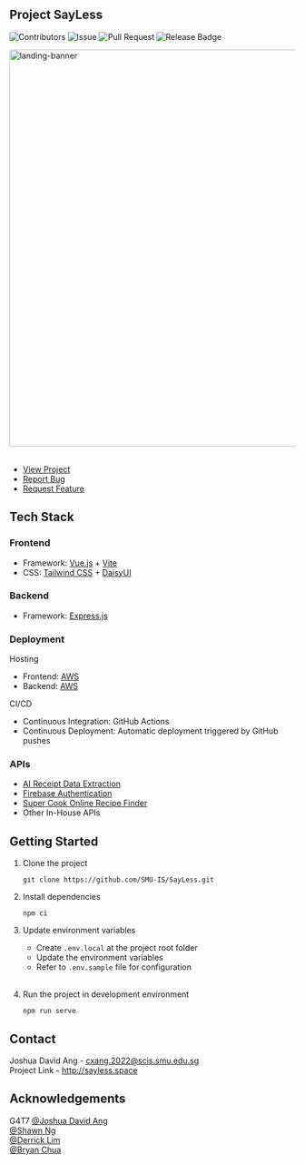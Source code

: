 ## Project SayLess

![Contributors](https://img.shields.io/github/contributors/SMU-IS/SayLess)
![Issue](https://img.shields.io/github/issues/SMU-IS/SayLess)
![Pull Request](https://img.shields.io/github/issues-pr/SMU-IS/SayLess)
![Release Badge](https://img.shields.io/github/downloads/SMU-IS/SayLess/total)

<img src="https://github.com/SMU-IS/SayLess/assets/54788382/56d4b2c4-2afc-438a-b54e-b65967df0853" alt="landing-banner" width="700" /> 
<br />
<br />

- [View Project](http://sayless.space)
- [Report Bug](https://github.com/SMU-IS/SayLess/issues/new?assignees=&labels=&projects=&template=bug_report.md&title=)
- [Request Feature](https://github.com/SMU-IS/SayLess/issues/new?assignees=&labels=&projects=&template=feature_request.md&title=)

## Tech Stack

### Frontend

- Framework: [Vue.js](https://vuejs.org/) + [Vite](https://vitejs.dev)
- CSS: [Tailwind CSS](https://tailwindcss.com) + [DaisyUI](https://daisyui.com/)

### Backend

- Framework: [Express.js](https://expressjs.com/)

### Deployment

Hosting

- Frontend: [AWS](https://aws.amazon.com)
- Backend: [AWS](https://aws.amazon.com)

CI/CD

- Continuous Integration: GitHub Actions
- Continuous Deployment: Automatic deployment triggered by GitHub pushes

### APIs

- [AI Receipt Data Extraction](https://www.edenai.co/feature/ocr-receipt-parsing-apis)
- [Firebase Authentication](https://firebase.google.com/docs/auth)
- [Super Cook Online Recipe Finder](https://github.com/pradnyalgandhi/SuperCook)
- Other In-House APIs

## Getting Started

1. Clone the project

   ```
   git clone https://github.com/SMU-IS/SayLess.git
   ```

2. Install dependencies

   ```
   npm ci
   ```

3. Update environment variables

   - Create `.env.local` at the project root folder
   - Update the environment variables
   - Refer to `.env.sample` file for configuration
     <br />
     <br />

4. Run the project in development environment

   ```
   npm run serve
   ```

## Contact

Joshua David Ang - cxang.2022@scis.smu.edu.sg  
Project Link - http://sayless.space

## Acknowledgements

G4T7
[@Joshua David Ang](https://github.com/joshuadavidang)  
[@Shawn Ng](https://github.com/shawnkharece)  
[@Derrick Lim](https://github.com/derrick-lkh)  
[@Bryan Chua](https://github.com/bryantheball)
